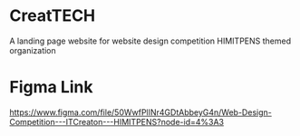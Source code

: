 # CreatTECH
A landing page website for website design competition HIMITPENS themed organization

# Figma Link
<a href="https://www.figma.com/file/50WwfPlINr4GDtAbbeyG4n/Web-Design-Competition---ITCreaton---HIMITPENS?node-id=4%3A3">https://www.figma.com/file/50WwfPlINr4GDtAbbeyG4n/Web-Design-Competition---ITCreaton---HIMITPENS?node-id=4%3A3</a>

